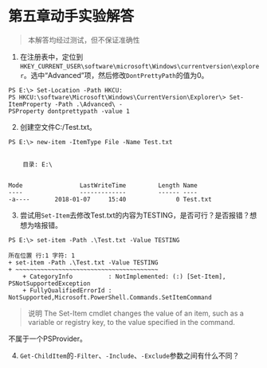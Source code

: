 # 第五章动手实验解答
> 本解答均经过测试，但不保证准确性

1. 在注册表中，定位到`HKEY_CURRENT_USER\software\microsoft\Windows\currentversion\explorer`。选中“Advanced”项，然后修改`DontPrettyPath`的值为0。
```
PS E:\> Set-Location -Path HKCU:
PS HKCU:\software\Microsoft\Windows\CurrentVersion\Explorer\> Set-ItemProperty -Path .\Advanced\ -
PSProperty dontprettypath -value 1
```

2. 创建空文件C:/Test.txt。
```
PS E:\> new-item -ItemType File -Name Test.txt


    目录: E:\


Mode                LastWriteTime         Length Name
----                -------------         ------ ----
-a----       2018-01-07     15:40              0 Test.txt
```

3. 尝试用`Set-Item`去修改Test.txt的内容为TESTING，是否可行？是否报错？想想为啥报错。
```
PS E:\> set-item -Path .\Test.txt -Value TESTING

所在位置 行:1 字符: 1
+ set-item -Path .\Test.txt -Value TESTING
+ ~~~~~~~~~~~~~~~~~~~~~~~~~~~~~~~~~~~~~~~~
    + CategoryInfo          : NotImplemented: (:) [Set-Item], PSNotSupportedException
    + FullyQualifiedErrorId : NotSupported,Microsoft.PowerShell.Commands.SetItemCommand
```
> 说明
    The Set-Item cmdlet changes the value of an item, such as a variable or registry key, to the
    value specified in the command.


不属于一个PSProvider。

4. `Get-ChildItem`的`-Filter`、`-Include`、`-Exclude`参数之间有什么不同？
